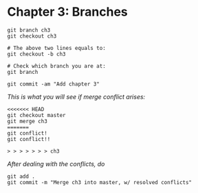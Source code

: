 # Chapter 3: Branches

```shell
git branch ch3
git checkout ch3

# The above two lines equals to:
git checkout -b ch3

# Check which branch you are at:
git branch

git commit -am "Add chapter 3"
```

_This is what you will see if merge conflict arises:_

```
<<<<<<< HEAD
git checkout master
git merge ch3
=======
git conflict!
git conflict!!

> > > > > > > ch3
```

_After dealing with the conflicts, do_

```shell
git add .
git commit -m "Merge ch3 into master, w/ resolved conflicts"
```

